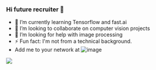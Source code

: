 ### Hi future recruiter 👋

<!--
**Omega-84/Omega-84** is a ✨ _special_ ✨ repository because its `README.md` (this file) appears on your GitHub profile.

Here are some ideas to get you started:
-->
- 🌱 I’m currently learning Tensorflow and fast.ai
- 👯 I’m looking to collaborate on computer vision projects
- 🤔 I’m looking for help with image processing
- ⚡ Fun fact: I'm not from a technical background.
- Add me to your network at ![image]({https://img.shields.io/badge/LinkedIn-0077B5?style=for-the-badge&logo=linkedin&logoColor=white})

<img src="{https://github-readme-stats.vercel.app/api/top-langs/?username={Omega-84}}" />
